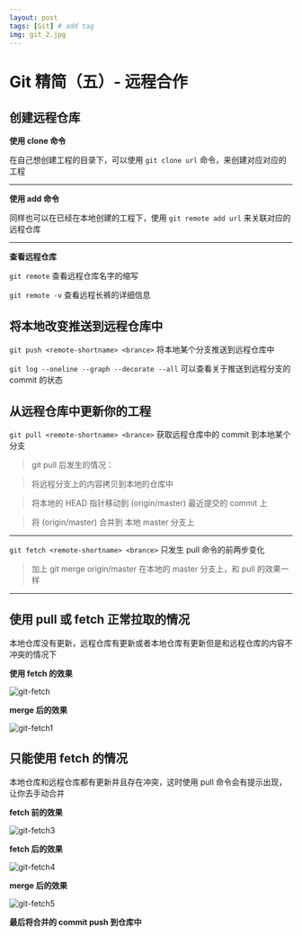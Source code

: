 ```yaml
---
layout: post
tags: [Git] # add tag
img: git_2.jpg
---
```


# Git 精简（五）- 远程合作 

## 创建远程仓库

**使用 clone 命令**

在自己想创建工程的目录下，可以使用 `git clone url` 命令，来创建对应对应的工程

---

**使用 add 命令**

同样也可以在已经在本地创建的工程下，使用 `git remote add url` 来关联对应的远程仓库

---

**查看远程仓库**

`git remote` 查看远程仓库名字的缩写

`git remote -v` 查看远程长裤的详细信息

## 将本地改变推送到远程仓库中

`git push <remote-shortname> <brance>` 将本地某个分支推送到远程仓库中

`git log --oneline --graph --decorate --all`  可以查看关于推送到远程分支的 commit 的状态

## 从远程仓库中更新你的工程

`git pull <remote-shortname> <brance>` 获取远程仓库中的 commit 到本地某个分支

> git pull 后发生的情况：

> 将远程分支上的内容拷贝到本地的仓库中

> 将本地的 HEAD 指针移动到 (origin/master) 最近提交的 commit 上

> 将 (origin/master) 合并到 本地 master 分支上

---

`git fetch <remote-shortname> <brance>` 只发生 pull 命令的前两步变化

> 加上 git merge origin/master 在本地的 master 分支上，和 pull 的效果一样

---

## 使用 pull 或 fetch 正常拉取的情况

本地仓库没有更新，远程仓库有更新或者本地仓库有更新但是和远程仓库的内容不冲突的情况下

**使用 fetch 的效果**

![git-fetch]({{site.baseurl}}/assets/img/15094084847311.jpg)

**merge 后的效果**

![git-fetch1]({{site.baseurl}}/assets/img/15094085800173.jpg)


## 只能使用 fetch 的情况

本地仓库和远程仓库都有更新并且存在冲突，这时使用 pull 命令会有提示出现，让你去手动合并

**fetch 前的效果**

![git-fetch3]({{site.baseurl}}/assets/img/15094089990512.jpg)

**fetch 后的效果**

![git-fetch4]({{site.baseurl}}/assets/img/15094090739197.jpg)

**merge 后的效果**

![git-fetch5]({{site.baseurl}}/assets/img/15094091204301.jpg)

**最后将合并的 commit push 到仓库中**







